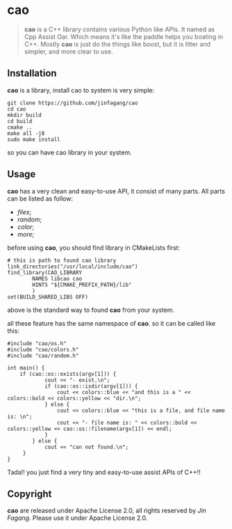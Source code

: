 # cao

> **cao** is a C++ library contains various Python like APIs. It named as Cpp Assist Oar. Which means it's like the paddle helps you boating in C++. Mostly **cao** is just do the things like boost, but it is litter and simpler, and more clear
to use.

## Installation

**cao** is a library, install cao to system is very simple:

```
git clone https://github.com/jinfagang/cao
cd cao
mkdir build
cd build
cmake ..
make all -j8
sudo make install
```

so you can have cao library in your system.

## Usage

**cao** has a very clean and easy-to-use API, it consist of many parts. All parts can be listed as follow:

- *files*;
- *random*;
- *color*;
- *more*;

before using **cao**, you should find library in CMakeLists first:

```$xslt
# this is path to found cao library
link_directories("/usr/local/include/cao")
find_library(CAO_LIBRARY
        NAMES libcao cao
        HINTS "${CMAKE_PREFIX_PATH}/lib"
        )
set(BUILD_SHARED_LIBS OFF)
```

above is the standard way to found **cao** from your system. 

all these feature has the same namespace of **cao**. so it can be called like this:

```
#include "cao/os.h"
#include "cao/colors.h"
#include "cao/random.h"

int main() {
    if (cao::os::exists(argv[1])) {
            cout << "- exist.\n";
            if (cao::os::isdir(argv[1])) {
                cout << colors::blue << "and this is a " << colors::bold << colors::yellow << "dir.\n";
            } else {
                cout << colors::blue << "this is a file, and file name is: \n";
                cout << "- file name is: " << colors::bold << colors::yellow << cao::os::filename(argv[1]) << endl;
            }
        } else {
            cout << "can not found.\n";
     }
}

```

Tada!! you just find a very tiny and easy-to-use assist APIs of C++!!

## Copyright

**cao** are released under Apache License 2.0, all rights reserved by *Jin Fagang*. Please use it under Apache License 2.0.